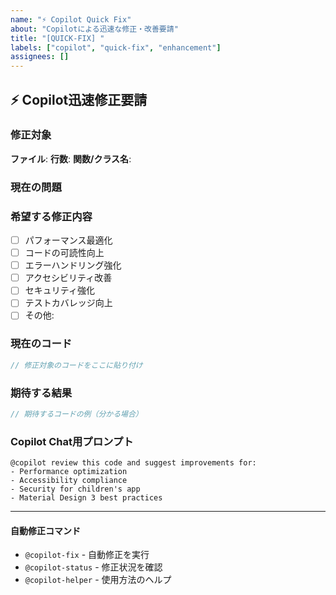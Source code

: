 ```yaml
---
name: "⚡ Copilot Quick Fix"
about: "Copilotによる迅速な修正・改善要請"
title: "[QUICK-FIX] "
labels: ["copilot", "quick-fix", "enhancement"]
assignees: []
---
```


## ⚡ Copilot迅速修正要請

### 修正対象
<!-- 修正したいコード、ファイル、機能を指定 -->
**ファイル**: 
**行数**: 
**関数/クラス名**: 

### 現在の問題
<!-- 何が問題なのか、どう改善したいか -->

### 希望する修正内容
<!-- Copilotに期待する修正内容 -->
- [ ] パフォーマンス最適化
- [ ] コードの可読性向上
- [ ] エラーハンドリング強化
- [ ] アクセシビリティ改善
- [ ] セキュリティ強化
- [ ] テストカバレッジ向上
- [ ] その他: 

### 現在のコード
```dart
// 修正対象のコードをここに貼り付け
```

### 期待する結果
```dart
// 期待するコードの例（分かる場合）
```

### Copilot Chat用プロンプト
```
@copilot review this code and suggest improvements for:
- Performance optimization
- Accessibility compliance
- Security for children's app
- Material Design 3 best practices
```

---

#### 自動修正コマンド
- `@copilot-fix` - 自動修正を実行
- `@copilot-status` - 修正状況を確認  
- `@copilot-helper` - 使用方法のヘルプ